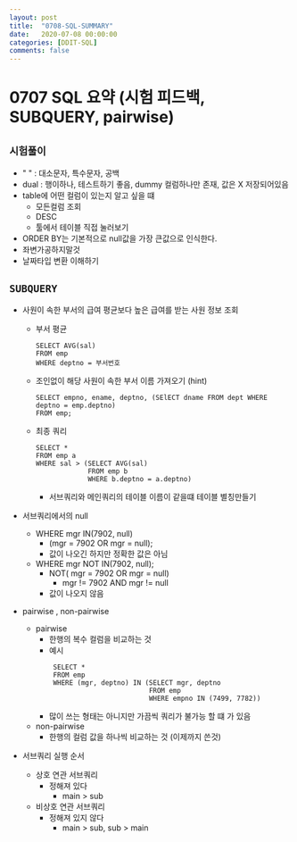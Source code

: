 ```yaml
---
layout: post
title:  "0708-SQL-SUMMARY"
date:   2020-07-08 00:00:00
categories: [DDIT-SQL]
comments: false
---
```


# 0707 SQL 요약 (시험 피드백, SUBQUERY, pairwise)

## `시험풀이`
- " " : 대소문자, 특수문자, 공백
- dual : 행이하나, 테스트하기 좋음, dummy 컬럼하나만 존재, 값은 X 저장되어있음
- table에 어떤 컬럼이 있는지 알고 싶을 떄
    - 모든컬럼 조회
    - DESC
    - 툴에서 테이블 직접 눌러보기
- ORDER BY는 기본적으로 null값을 가장 큰값으로 인식한다.
- 좌변가공하지말것
- 날짜타입 변환 이해하기

## `SUBQUERY`
- 사원이 속한 부서의 급여 평균보다 높은 급여를 받는 사원 정보 조회
    - 부서 평균
        ```
        SELECT AVG(sal)
        FROM emp
        WHERE deptno = 부서번호  
        ```
    - 조인없이 해당 사원이 속한 부서 이름 가져오기 (hint)
        ```
        SELECT empno, ename, deptno, (SElECT dname FROM dept WHERE deptno = emp.deptno) 
        FROM emp;
        ```
    - 최종 쿼리
        ```
        SELECT *
        FROM emp a
        WHERE sal > (SELECT AVG(sal)
                     FROM emp b
                     WHERE b.deptno = a.deptno)    
        ```
        - 서브쿼리와 메인쿼리의 테이블 이름이 같을떄 테이블 별칭만들기
- 서브쿼리에서의 null
    - WHERE mgr IN(7902, null) 
        - (mgr = 7902 OR mgr = null);
        - 값이 나오긴 하지만 정확한 값은 아님
    - WHERE mgr NOT IN(7902, null);
         - NOT( mgr = 7902 OR mgr = null)
            - mgr != 7902 AND mgr != null
         - 값이 나오지 않음

- pairwise , non-pairwise
    - pairwise 
        - 한행의 복수 컬럼을 비교하는 것 
        - 예시
           ```
            SELECT *
            FROM emp
            WHERE (mgr, deptno) IN (SELECT mgr, deptno
                                    FROM emp
                                    WHERE empno IN (7499, 7782))          
           ```         
         - 많이 쓰는 형태는 아니지만 가끔씩 쿼리가 불가능 할 떄 가 있음
    - non-pairwise
        - 한행의 컬럼 값을 하나씩 비교하는 것 (이제까지 쓴것)
        
- 서브쿼리 실행 순서
    - 상호 연관 서브쿼리
        - 정해져 있다 
            - main > sub
    - 비상호 연관 서브쿼리
        - 정해져 있지 않다
            - main > sub, sub > main